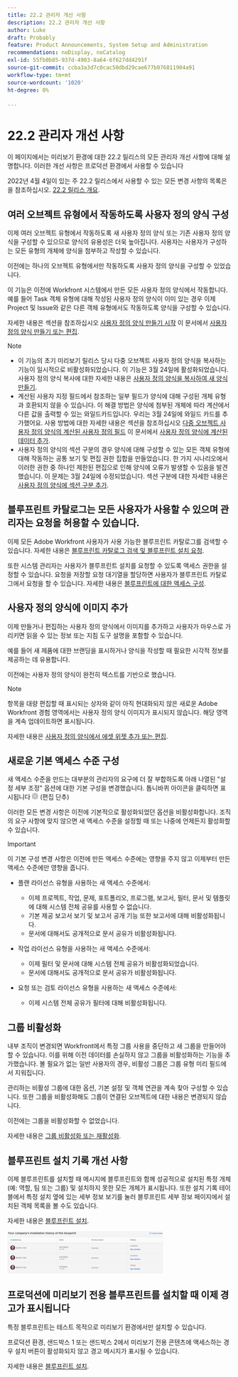 ```yaml
---
title: 22.2 관리자 개선 사항
description: 22.2 관리자 개선 사항
author: Luke
draft: Probably
feature: Product Announcements, System Setup and Administration
recommendations: noDisplay, noCatalog
exl-id: 55fb0b85-937d-4903-8a64-6f627dd4291f
source-git-commit: ccba3a3d7c0cac50dbd29cae677b076811904a91
workflow-type: tm+mt
source-wordcount: '1020'
ht-degree: 0%

---
```


# 22.2 관리자 개선 사항

이 페이지에서는 미리보기 환경에 대한 22.2 릴리스의 모든 관리자 개선 사항에 대해 설명합니다. 이러한 개선 사항은 프로덕션 환경에서 사용할 수 있습니다

<!--
<MadCap:conditionalText data-mc-conditions="QuicksilverOrClassic.Draft mode">
in January 2022
</MadCap:conditionalText>
-->

2022년 4월 4일이 있는 주 22.2 릴리스에서 사용할 수 있는 모든 변경 사항의 목록은 을 참조하십시오. [22.2 릴리스 개요](../../../product-announcements/product-releases/22.2-release-activity/22-2-release-overview.md).

## 여러 오브젝트 유형에서 작동하도록 사용자 정의 양식 구성

이제 여러 오브젝트 유형에서 작동하도록 새 사용자 정의 양식 또는 기존 사용자 정의 양식을 구성할 수 있으므로 양식의 유용성은 더욱 높아집니다. 사용자는 사용자가 구성하는 모든 유형의 개체에 양식을 첨부하고 작성할 수 있습니다.

이전에는 하나의 오브젝트 유형에서만 작동하도록 사용자 정의 양식을 구성할 수 있었습니다.

이 기능은 이전에 Workfront 시스템에서 만든 모든 사용자 정의 양식에서 작동합니다. 예를 들어 Task 객체 유형에 대해 작성된 사용자 정의 양식이 이미 있는 경우 이제 Project 및 Issue와 같은 다른 객체 유형에서도 작동하도록 양식을 구성할 수 있습니다.

자세한 내용은 섹션을 참조하십시오 [사용자 정의 양식 만들기 시작](../../../administration-and-setup/customize-workfront/create-manage-custom-forms/create-or-edit-a-custom-form.md#start) 이 문서에서 [사용자 정의 양식 만들기 또는 편집](../../../administration-and-setup/customize-workfront/create-manage-custom-forms/create-or-edit-a-custom-form.md).

>[!NOTE]
>
>* 이 기능의 초기 미리보기 릴리스 당시 다중 오브젝트 사용자 정의 양식을 복사하는 기능이 일시적으로 비활성화되었습니다. 이 기능은 3월 24일에 활성화되었습니다. 사용자 정의 양식 복사에 대한 자세한 내용은 [사용자 정의 양식을 복사하여 새 양식 만들기](../../../administration-and-setup/customize-workfront/create-manage-custom-forms/copy-custom-form-to-create-a-new-one.md).
>* 계산된 사용자 지정 필드에서 참조하는 일부 필드가 양식에 대해 구성된 개체 유형과 호환되지 않을 수 있습니다. 이 해결 방법은 양식에 첨부된 개체에 따라 계산에서 다른 값을 출력할 수 있는 와일드카드입니다. 우리는 3월 24일에 와일드 카드를 추가했어요. 사용 방법에 대한 자세한 내용은 섹션을 참조하십시오 [다중 오브젝트 사용자 정의 양식의 계산된 사용자 정의 필드](../../../administration-and-setup/customize-workfront/create-manage-custom-forms/add-calculated-data-to-custom-form.md#calculat) 이 문서에서 [사용자 정의 양식에 계산된 데이터 추가](../../../administration-and-setup/customize-workfront/create-manage-custom-forms/add-calculated-data-to-custom-form.md).
>* 사용자 정의 양식의 섹션 구분의 경우 양식에 대해 구성할 수 있는 모든 객체 유형에 대해 작동하는 공통 보기 및 편집 권한 집합을 만들었습니다. 한 가지 시나리오에서 이러한 권한 중 하나인 제한된 편집으로 인해 양식에 오류가 발생할 수 있음을 발견했습니다. 이 문제는 3월 24일에 수정되었습니다. 섹션 구분에 대한 자세한 내용은 [사용자 정의 양식에 섹션 구분 추가](../../../administration-and-setup/customize-workfront/create-manage-custom-forms/add-a-section-break-to-a-custom-form.md).
>

## 블루프린트 카탈로그는 모든 사용자가 사용할 수 있으며 관리자는 요청을 허용할 수 있습니다.

이제 모든 Adobe Workfront 사용자가 사용 가능한 블루프린트 카탈로그를 검색할 수 있습니다. 자세한 내용은 [블루프린트 카탈로그 검색 및 블루프린트 설치 요청](../../../administration-and-setup/blueprints/browse-catalog.md).

또한 시스템 관리자는 사용자가 블루프린트 설치를 요청할 수 있도록 액세스 권한을 설정할 수 있습니다. 요청을 저장할 요청 대기열을 할당하면 사용자가 블루프린트 카탈로그에서 요청을 할 수 있습니다. 자세한 내용은 [블루프린트에 대한 액세스 구성](../../../administration-and-setup/blueprints/configure-access-to-blueprints.md).

## 사용자 정의 양식에 이미지 추가

이제 만들거나 편집하는 사용자 정의 양식에서 이미지를 추가하고 사용자가 마우스로 가리키면 읽을 수 있는 정보 또는 지침 도구 설명을 포함할 수 있습니다.

예를 들어 새 제품에 대한 브랜딩을 표시하거나 양식을 작성할 때 필요한 시각적 정보를 제공하는 데 유용합니다.

이전에는 사용자 정의 양식이 완전히 텍스트를 기반으로 했습니다.

>[!NOTE]
>
>항목을 대량 편집할 때 표시되는 상자와 같이 아직 현대화되지 않은 새로운 Adobe Workfront 경험 영역에서는 사용자 정의 양식 이미지가 표시되지 않습니다. 해당 영역을 계속 업데이트하면 표시됩니다.

자세한 내용은 [사용자 정의 양식에서 에셋 위젯 추가 또는 편집](../../../administration-and-setup/customize-workfront/create-manage-custom-forms/add-widget-or-edit-its-properties-in-a-custom-form.md).

## 새로운 기본 액세스 수준 구성

새 액세스 수준을 만드는 대부분의 관리자의 요구에 더 잘 부합하도록 아래 나열된 &quot;설정 세부 조정&quot; 옵션에 대한 기본 구성을 변경했습니다. 톱니바퀴 아이콘을 클릭하면 표시됩니다 ![](assets/gear-icon-in-access-levels.png) (편집 단추)

이러한 모든 변경 사항은 이전에 기본적으로 활성화되었던 옵션을 비활성화합니다. 조직의 요구 사항에 맞지 않으면 새 액세스 수준을 설정할 때 또는 나중에 언제든지 활성화할 수 있습니다.

>[!IMPORTANT]
>
>이 기본 구성 변경 사항은 이전에 만든 액세스 수준에는 영향을 주지 않고 이제부터 만든 액세스 수준에만 영향을 줍니다.

* 플랜 라이선스 유형을 사용하는 새 액세스 수준에서:

   * 이제 프로젝트, 작업, 문제, 포트폴리오, 프로그램, 보고서, 필터, 문서 및 템플릿에 대해 시스템 전체 공유를 사용할 수 없습니다.
   * 기본 제공 보고서 보기 및 보고서 공개 기능 또한 보고서에 대해 비활성화됩니다.
   * 문서에 대해서도 공개적으로 문서 공유가 비활성화됩니다.

* 작업 라이선스 유형을 사용하는 새 액세스 수준에서:

   * 이제 필터 및 문서에 대해 시스템 전체 공유가 비활성화되었습니다.
   * 문서에 대해서도 공개적으로 문서 공유가 비활성화됩니다.

* 요청 또는 검토 라이선스 유형을 사용하는 새 액세스 수준에서:

   * 이제 시스템 전체 공유가 필터에 대해 비활성화됩니다.

## 그룹 비활성화

내부 조직이 변경되면 Workfront에서 특정 그룹 사용을 중단하고 새 그룹을 만들어야 할 수 있습니다. 이를 위해 이전 데이터를 손실하지 않고 그룹을 비활성화하는 기능을 추가했습니다. 볼 필요가 없는 일반 사용자의 경우, 비활성 그룹은 그룹 유형 미리 필드에서 지워집니다.

관리하는 비활성 그룹에 대한 옵션, 기본 설정 및 객체 연관을 계속 찾아 구성할 수 있습니다. 또한 그룹을 비활성화해도 그룹이 연결된 오브젝트에 대한 내용은 변경되지 않습니다.

이전에는 그룹을 비활성화할 수 없었습니다.

자세한 내용은 [그룹 비활성화 또는 재활성화](../../../administration-and-setup/manage-groups/create-and-manage-groups/deactivate-or-reactivate-a-group.md).

## 블루프린트 설치 기록 개선 사항

이제 블루프린트를 설치할 때 메시지에 블루프린트와 함께 성공적으로 설치된 특정 개체(예: 역할, 팀 또는 그룹) 및 설치하지 못한 모든 개체가 표시됩니다. 또한 설치 기록 테이블에서 특정 설치 옆에 있는 세부 정보 보기를 눌러 블루프린트 세부 정보 페이지에서 설치된 객체 목록을 볼 수도 있습니다.

자세한 내용은 [블루프린트 설치](../../../administration-and-setup/blueprints/blueprints-install.md).

![](assets/blueprints-installation-history-350x95.png)

## 프로덕션에 미리보기 전용 블루프린트를 설치할 때 이제 경고가 표시됩니다

특정 블루프린트는 테스트 목적으로 미리보기 환경에서만 설치할 수 있습니다.

프로덕션 환경, 샌드박스 1 또는 샌드박스 2에서 미리보기 전용 콘텐츠에 액세스하는 경우 설치 버튼이 활성화되지 않고 경고 메시지가 표시될 수 있습니다.

자세한 내용은 [블루프린트 설치](../../../administration-and-setup/blueprints/blueprints-install.md).

